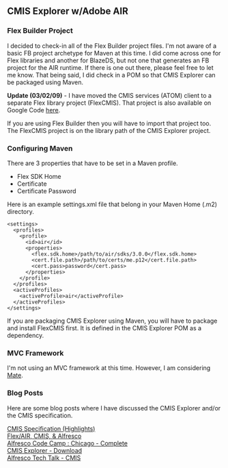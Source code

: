## CMIS Explorer w/Adobe AIR ##

### Flex Builder Project ###

I decided to check-in all of the Flex Builder project files. I'm not aware of a basic FB project archetype for Maven at this time. I did come across one for Flex libraries and another for BlazeDS, but not one that generates an FB project for the AIR runtime. If there is one out there, please feel free to let me know. That being said, I did check in a POM so that CMIS Explorer can be packaged using Maven.

**Update (03/02/09)** - I have moved the CMIS services (ATOM) client to a separate Flex library project (FlexCMIS). That project is also available on Google Code [here](http://code.google.com/p/flex-cmis-client/).

If you are using Flex Builder then you will have to import that project too. The FlexCMIS project is on the library path of the CMIS Explorer project.

### Configuring Maven ###

There are 3 properties that have to be set in a Maven profile.

  * Flex SDK Home
  * Certificate
  * Certificate Password

Here is an example settings.xml file that belong in your Maven Home (.m2) directory.

```
<settings>
  <profiles>
    <profile>
      <id>air</id>
      <properties>
        <flex.sdk.home>/path/to/air/sdks/3.0.0</flex.sdk.home>
        <cert.file.path>/path/to/certs/me.p12</cert.file.path>
        <cert.pass>password</cert.pass>
      </properties>
    </profile>
  </profiles>
  <activeProfiles>
    <activeProfile>air</activeProfile>
  </activeProfiles>
</settings>
```

If you are packaging CMIS Explorer using Maven, you will have to package and install FlexCMIS first. It is defined in the CMIS Explorer POM as a dependency.

### MVC Framework ###

I'm not using an MVC framework at this time. However, I am considering [Mate](http://mate.asfusion.com/).

### Blog Posts ###

Here are some blog posts where I have discussed the CMIS Explorer and/or the CMIS specification.

[CMIS Specification (Highlights)](http://blogs.citytechinc.com/sjohnson/?p=27)<br>
<a href='http://blogs.citytechinc.com/sjohnson/?p=56'>Flex/AIR, CMIS, &amp; Alfresco</a><br>
<a href='http://blogs.citytechinc.com/sjohnson/?p=57'>Alfresco Code Camp : Chicago - Complete</a><br>
<a href='http://blogs.citytechinc.com/sjohnson/?p=60'>CMIS Explorer - Download</a><br>
<a href='http://blogs.citytechinc.com/sjohnson/?p=79'>Alfresco Tech Talk - CMIS</a>